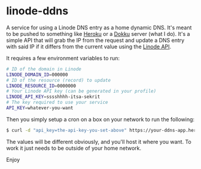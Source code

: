 # linode-ddns

A service for using a Linode DNS entry as a home dynamic DNS. It's meant to be pushed to something like [Heroku](https://heroku.com) or
a [Dokku](http://dokku.viewdocs.io/dokku/) server (what I do). It's a simple API that will grab the IP from the request
and update a DNS entry with said IP if it differs from the current value using the [Linode API](https://www.linode.com/api).

It requires a few environment variables to run:

```bash
# ID of the domain in Linode
LINODE_DOMAIN_ID=000000
# ID of the resource (record) to update
LINODE_RESOURCE_ID=0000000
# Your Linode API key (can be generated in your profile)
LINODE_API_KEY=sssshhhh-itsa-sekrit
# The key required to use your service
API_KEY=whatever-you-want
```

Then you simply setup a cron on a box on your network to run the following:

```bash
$ curl -d "api_key=the-api-key-you-set-above" https://your-ddns-app.herokuapp.com
```

The values will be different obviously, and you'll host it where you want. 
To work it just needs to be outside of your home network.

Enjoy
